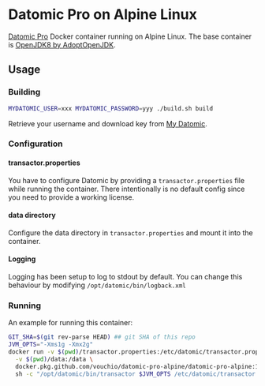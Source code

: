 # Datomic Pro on Alpine Linux

[Datomic Pro](https://www.datomic.com/on-prem.html) Docker container running on Alpine Linux. 
The base container is [OpenJDK8 by AdoptOpenJDK](https://hub.docker.com/r/adoptopenjdk/openjdk8). 

## Usage

### Building

```bash
MYDATOMIC_USER=xxx MYDATOMIC_PASSWORD=yyy ./build.sh build
```

Retrieve your username and download key from [My Datomic](https://my.datomic.com/account).

### Configuration

#### transactor.properties

You have to configure Datomic by providing a `transactor.properties` file while running the container. 
There intentionally is no default config since you need to provide a working license.

#### data directory

Configure the data directory in `transactor.properties` and mount it into the container.

#### Logging

Logging has been setup to log to stdout by default. You can change this behaviour by modifying 
`/opt/datomic/bin/logback.xml`

### Running 

An example for running this container:

```bash
GIT_SHA=$(git rev-parse HEAD) ## git SHA of this repo
JVM_OPTS="-Xms1g -Xmx2g"
docker run -v $(pwd)/transactor.properties:/etc/datomic/transactor.properties \
  -v $(pwd)/data:/data \
  docker.pkg.github.com/vouchio/datomic-pro-alpine/datomic-pro-alpine:1.0.6222-$GIT_SHA \
  sh -c "/opt/datomic/bin/transactor $JVM_OPTS /etc/datomic/transactor.properties"
```
